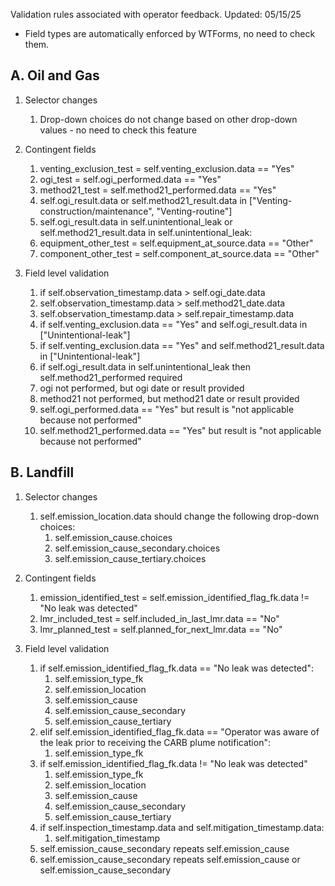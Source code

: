 Validation rules associated with operator feedback.
Updated: 05/15/25

- Field types are automatically enforced by WTForms, no need to check them.

A. Oil and Gas
----------------

1. Selector changes
    1. Drop-down choices do not change based on other drop-down values - no need to check this feature

2. Contingent fields
    1. venting_exclusion_test = self.venting_exclusion.data == "Yes"
    2. ogi_test = self.ogi_performed.data == "Yes"
    3. method21_test = self.method21_performed.data == "Yes"
    4. self.ogi_result.data or self.method21_result.data in ["Venting-construction/maintenance", "Venting-routine"]
    5. self.ogi_result.data in self.unintentional_leak or self.method21_result.data in self.unintentional_leak:
    6. equipment_other_test = self.equipment_at_source.data == "Other"
    7. component_other_test = self.component_at_source.data == "Other"

3. Field level validation
    1. if self.observation_timestamp.data > self.ogi_date.data
    2. self.observation_timestamp.data > self.method21_date.data
    3. self.observation_timestamp.data > self.repair_timestamp.data
    4. if self.venting_exclusion.data == "Yes" and self.ogi_result.data in ["Unintentional-leak"]
    5. if self.venting_exclusion.data == "Yes" and self.method21_result.data in ["Unintentional-leak"]
    6. if self.ogi_result.data in self.unintentional_leak then self.method21_performed required
    7. ogi not performed, but ogi date or result provided
    8. method21 not performed, but method21 date or result provided
    9. self.ogi_performed.data == "Yes" but result is "not applicable because not performed"
    10. self.method21_performed.data == "Yes" but result is "not applicable because not performed"

B. Landfill
----------------

1. Selector changes
    1. self.emission_location.data should change the following drop-down choices:
        1. self.emission_cause.choices
        2. self.emission_cause_secondary.choices
        3. self.emission_cause_tertiary.choices

2. Contingent fields
    1. emission_identified_test = self.emission_identified_flag_fk.data != "No leak was detected"
    2. lmr_included_test = self.included_in_last_lmr.data == "No"
    3. lmr_planned_test = self.planned_for_next_lmr.data == "No"

3. Field level validation
    1. if self.emission_identified_flag_fk.data == "No leak was detected":
        1. self.emission_type_fk
        2. self.emission_location
        3. self.emission_cause
        4. self.emission_cause_secondary
        5. self.emission_cause_tertiary
    2. elif self.emission_identified_flag_fk.data == "Operator was aware of the leak prior to receiving the CARB plume
       notification":
        1. self.emission_type_fk
    3. if self.emission_identified_flag_fk.data != "No leak was detected"
        1. self.emission_type_fk
        2. self.emission_location
        3. self.emission_cause
        4. self.emission_cause_secondary
        5. self.emission_cause_tertiary
    4. if self.inspection_timestamp.data and self.mitigation_timestamp.data:
        1. self.mitigation_timestamp
    5. self.emission_cause_secondary repeats self.emission_cause
    6. self.emission_cause_secondary repeats self.emission_cause or self.emission_cause_secondary

